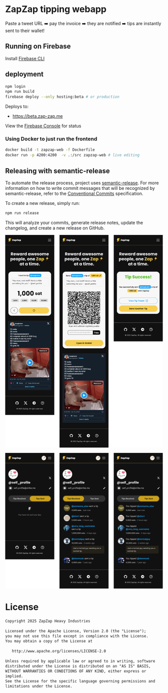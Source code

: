 # ZapZap tipping webapp

Paste a tweet URL ➡️ pay the invoice ➡️ they are notified ➡️ tips are instantly sent to their wallet!

## Running on Firebase

Install [Firebase CLI](https://firebase.google.com/docs/cli)

## deployment

```bash
npm login
npm run build
firebase deploy --only hosting:beta # or production
```

Deploys to:

- https://beta.zap-zap.me

View the [Firebase Console](https://console.firebase.google.com/u/0/project/zapzap-me/hosting/sites/beta-zap-zap-me) for status

### Using Docker to just run the frontend

```bash
docker build -t zapzap-web -f Dockerfile
docker run -p 4200:4200  -v .:/src zapzap-web # live editing
```

## Releasing with semantic-release

To automate the release process, project uses [semantic-release](https://semantic-release.gitbook.io/semantic-release/).
For more information on how to write commit messages that will be recognized by semantic-release, refer to the [Conventional Commits](https://www.conventionalcommits.org/en/v1.0.0/) specification.

To create a new release, simply run:

```bash
npm run release
```

This will analyze your commits, generate release notes, update the changelog, and create a new release on GitHub.


![Screenshots](assets/image.png)

![Screenshots](assets/profile-page.png)


# License

    Copyright 2025 ZapZap Heavy Industries

    Licensed under the Apache License, Version 2.0 (the "License");
    you may not use this file except in compliance with the License.
    You may obtain a copy of the License at

       http://www.apache.org/licenses/LICENSE-2.0

    Unless required by applicable law or agreed to in writing, software
    distributed under the License is distributed on an "AS IS" BASIS,
    WITHOUT WARRANTIES OR CONDITIONS OF ANY KIND, either express or implied.
    See the License for the specific language governing permissions and
    limitations under the License.
